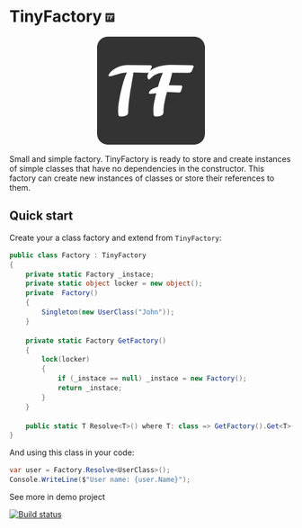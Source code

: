 # TinyFactory ![](./Assets/icon.png)
<p align="center">
    <img src="./Assets/logo.png">
</p>
Small and simple factory. TinyFactory is ready to store and create instances of simple classes that have no dependencies in the constructor.
This factory can create new instances of classes or store their references to them.

## Quick start
Create your a class factory and extend from `TinyFactory`:
```C#
public class Factory : TinyFactory
{
    private static Factory _instace;
    private static object locker = new object();
    private  Factory()
    {
        Singleton(new UserClass("John"));
    }

    private static Factory GetFactory()
    {
        lock(locker)
        {
            if (_instace == null) _instace = new Factory();
            return _instace;
        }
    }

    public static T Resolve<T>() where T: class => GetFactory().Get<T>();
}
```

And using this class in your code:
```C#
var user = Factory.Resolve<UserClass>();
Console.WriteLine($"User name: {user.Name}");
```

See more in demo project

[![Build status](https://ci.appveyor.com/api/projects/status/nvc5fkh3ua9j0mve?svg=true)](https://ci.appveyor.com/project/gkurbesov/tinyfactory)
